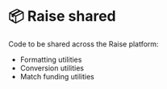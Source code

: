 # 📦 Raise shared

Code to be shared across the Raise platform:

- Formatting utilities
- Conversion utilities
- Match funding utilities
